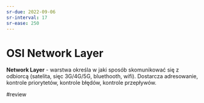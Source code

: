 ```yaml
---
sr-due: 2022-09-06
sr-interval: 17
sr-ease: 250
---
```


# OSI Network Layer
**Network Layer** - warstwa określa w jaki sposób skomunikować się z odbiorcą (satelita, sięc 3G/4G/5G, bluethooth, wifi). Dostarcza adresowanie, kontrole priorytetów, kontrole błędów, kontrole przepływów.

#review